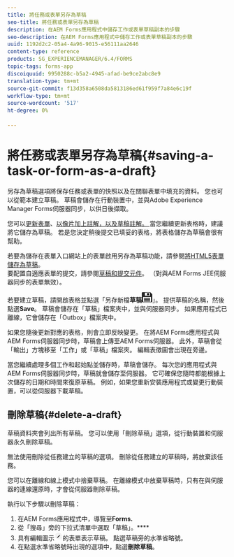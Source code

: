 ```yaml
---
title: 將任務或表單另存為草稿
seo-title: 將任務或表單另存為草稿
description: 在AEM Forms應用程式中儲存工作或表單草稿副本的步驟
seo-description: 在AEM Forms應用程式中儲存工作或表單草稿副本的步驟
uuid: 1192d2c2-05a4-4a96-9015-e56111aa2646
content-type: reference
products: SG_EXPERIENCEMANAGER/6.4/FORMS
topic-tags: forms-app
discoiquuid: 9950288c-b5a2-4945-afad-be9ce2abc8e9
translation-type: tm+mt
source-git-commit: f13d358a6508da5813186ed61f959f7a84e6c19f
workflow-type: tm+mt
source-wordcount: '517'
ht-degree: 0%

---
```



# 將任務或表單另存為草稿{#saving-a-task-or-form-as-a-draft}

另存為草稿選項將保存任務或表單的快照以及在關聯表單中填充的資料。 您也可以從範本建立草稿。 草稿會儲存在行動裝置中，並與Adobe Experience Manager Forms伺服器同步，以供日後擷取。

您可以[更新表單](/help/forms/using/working-with-form.md)、[以像片加上註解，以及草稿註解。 ](/help/forms/using/add-attachments.md)當您繼續更新表格時，建議將它儲存為草稿。 若是您決定稍後提交已填妥的表格，將表格儲存為草稿會很有幫助。

若要為儲存在表單入口網站上的表單啟用另存為草稿功能，請參閱[將HTML5表單儲存為草稿](/help/forms/using/saving-html5-form-draft.md)。\
要配置自適應表單的提交，請參閱[草稿和提交元件](/help/forms/using/draft-submission-component.md)。 （對與AEM Forms JEE伺服器同步的表單無效）。

若要建立草稿，請開啟表格並點選「另存新檔&#x200B;**草稿**![另存新檔](assets/save-as-draft.png)」。 提供草稿的名稱，然後點選&#x200B;**Save**。 草稿會儲存在「草稿」檔案夾中，並與伺服器同步。 如果應用程式已離線，它會儲存在「Outbox」檔案夾中。

如果您隨後更新對應的表格，則會立即反映變更。 在將AEM Forms應用程式與AEM Forms伺服器同步時，草稿會上傳至AEM Forms伺服器。 此外，草稿會從「輸出」方塊移至「工作」或「草稿」檔案夾。 編輯表徵圖會出現在旁邊。

當您繼續處理多個工作和起始點並儲存時，草稿會儲存。 每次您的應用程式與AEM Forms伺服器同步時，草稿就會儲存至伺服器。 它可確保您隨時都能根據上次儲存的日期和時間來復原草稿。 例如，如果您重新安裝應用程式或變更行動裝置，可以從伺服器下載草稿。

## 刪除草稿{#delete-a-draft}

草稿資料夾會列出所有草稿。 您可以使用「刪除草稿」選項，從行動裝置和伺服器永久刪除草稿。

無法使用刪除從任務建立的草稿的選項。 刪除從任務建立的草稿時，將放棄該任務。

您可以在離線和線上模式中捨棄草稿。 在離線模式中放棄草稿時，只有在與伺服器的連線還原時，才會從伺服器刪除草稿。

執行以下步驟以刪除草稿：

1. 在AEM Forms應用程式中，導覽至&#x200B;**Forms.**
1. 從「搜尋」旁的下拉式清單中選取「草稿」。****
1. 具有編輯圖示![edit-draft-app](assets/edit-draft-app.png)的表單表示草稿。 點選草稿旁的水準省略號。
1. 在點選水準省略號時出現的選項中，點選&#x200B;**刪除草稿**。

